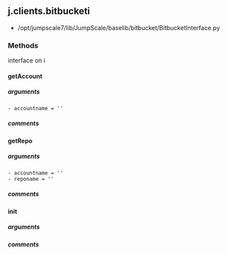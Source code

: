 ## j.clients.bitbucketi

- /opt/jumpscale7/lib/JumpScale/baselib/bitbucket/BitbucketInterface.py

### Methods

interface on i

#### getAccount 
##### arguments

    - accountname = ''

##### comments

#### getRepo 
##### arguments

    - accountname = ''
    - reponame = ''

##### comments

#### init 
##### arguments

##### comments

